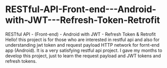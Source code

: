 # RESTful-API-Front-end---Android-with-JWT---Refresh-Token-Retrofit
RESTful API - (Front-end) - Android with JWT - Refresh Token &amp; Retrofit
Hello! this project is for those who are interested in restful api and also for understanding jwt token and request payload HTTP network for fornt-end app (Android).
It is a very satisfying restful api project. I gave my months to develop this project, just to learn the request payload and JWT tokens and refresh tokens.
